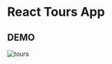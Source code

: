 # React Tours App
## DEMO
![tours](https://user-images.githubusercontent.com/101246922/161398243-1104bdb8-7529-4127-8ad8-4bf18841cf75.gif)


